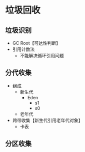# 垃圾回收

## 垃圾识别

* GC Root【可达性判断】
* 引用计数法
  * 不能解决循环引用问题

## 分代收集

* 组成
  * 新生代
    * Eden
      * s1
      * s0
  * 老年代
* 跨带收集【新生代引用老年代对象】
  * 卡表

## 分区收集
